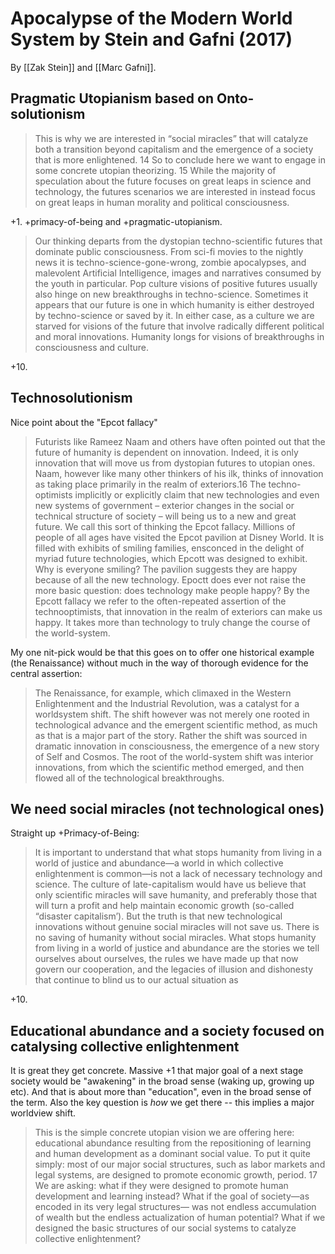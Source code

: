 # Apocalypse of the Modern World System by Stein and Gafni (2017)

By [[Zak Stein]] and [[Marc Gafni]].

## Pragmatic Utopianism based on Onto-solutionism

> This is why we are interested in “social miracles” that will catalyze both a transition beyond capitalism and the emergence of a society that is more enlightened.  14 So to conclude here we want to engage in some concrete utopian theorizing.  15 While the majority of speculation about the future focuses on great leaps in science and technology, the futures scenarios we are interested in instead focus on great leaps in human morality and political consciousness.

+1. +primacy-of-being and +pragmatic-utopianism.

> Our thinking departs from the dystopian techno-scientific futures that dominate public consciousness. From sci-fi movies to the nightly news it is techno-science-gone-wrong, zombie apocalypses, and malevolent Artificial Intelligence, images and narratives consumed by the youth in particular. Pop culture visions of positive futures usually also hinge on new breakthroughs in techno-science. Sometimes it appears that our future is one in which humanity is either destroyed by techno-science or saved by it. In either case, as a culture we are starved for visions of the future that involve radically different political and moral innovations. Humanity longs for visions of breakthroughs in consciousness and culture. 

+10.

## Technosolutionism

Nice point about the "Epcot fallacy"

> Futurists like Rameez Naam and others have often pointed out that the future of humanity is dependent on innovation. Indeed, it is only innovation that will move us from dystopian futures to utopian ones. Naam, however like many other thinkers of his ilk, thinks of innovation as taking place primarily in the realm of exteriors.16 The techno-optimists implicitly or explicitly claim that new technologies and even new systems of government – exterior changes in the social or technical structure of society – will being us to a new and great future. We call this sort of thinking the Epcot fallacy. Millions of people of all ages have visited the Epcot pavilion at Disney World. It is filled with exhibits of smiling families, ensconced in the delight of myriad future technologies, which Epcott was designed to exhibit. Why is everyone smiling? The pavilion suggests they are happy because of all the new technology. Epoctt does ever not raise the more basic question: does technology make people happy? By the Epcott fallacy we refer to the often-repeated assertion of the technooptimists, that innovation in the realm of exteriors can make us happy. It takes more than technology to truly change the course of the world-system. 

My one nit-pick would be that this goes on to offer one historical example (the Renaissance) without much in the way of thorough evidence for the central assertion:

> The Renaissance, for example, which climaxed in the Western Enlightenment and the Industrial Revolution, was a catalyst for a worldsystem shift. The shift however was not merely one rooted in technological advance and the emergent scientific method, as much as that is a major part of the story. Rather the shift was sourced in dramatic innovation in consciousness, the emergence of a new story of Self and Cosmos. The root of the world-system shift was interior innovations, from which the scientific method emerged, and then flowed all of the technological breakthroughs. 

## We need social miracles (not technological ones)

Straight up +Primacy-of-Being:

> It is important to understand that what stops humanity from living in a world of justice and abundance—a world in which collective enlightenment is common—is not a lack of necessary technology and science. The culture of late-capitalism would have us believe that only scientific miracles will save humanity, and preferably those that will turn a profit and help maintain economic growth (so-called “disaster capitalism’). But the truth is that new technological innovations without genuine social miracles will not save us. There is no saving of humanity without social miracles.  What stops humanity from living in a world of justice and abundance are the stories we tell ourselves about ourselves, the rules we have made up that now govern our cooperation, and the legacies of illusion and dishonesty that continue to blind us to our actual situation as

+10.

## Educational abundance and a society focused on catalysing collective enlightenment

It is great they get concrete. Massive +1 that major goal of a next stage society would be "awakening" in the broad sense (waking up, growing up etc). And that is about more than "education", even in the broad sense of the term. Also the key question is *how* we get there -- this implies a major worldview shift.

> This is the simple concrete utopian vision we are offering here: educational abundance resulting from the repositioning of learning and human development as a dominant social value. To put it quite simply: most of our major social structures, such as labor markets and legal systems, are designed to promote economic growth, period.  17 We are asking: what if they were designed to promote human development and learning instead? What if the goal of society—as encoded in its very legal structures— was not endless accumulation of wealth but the endless actualization of human potential? What if we designed the basic structures of our social systems to catalyze collective enlightenment?
